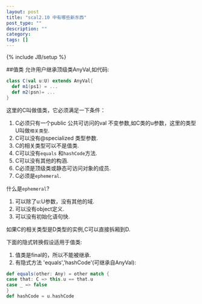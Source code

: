```yaml
---
layout: post
title: "scal2.10 中有哪些新东西"
post_type: ""
description: ""
category: 
tags: []
---
```

{% include JB/setup %}

##值类
允许用户继承顶级类AnyVal,如代码:

 ```scala
 class C(val u:U) extends AnyVal{
   def m1(ps1) = ...
   def m2(psn)= ...
 }
 ```
 这里的C叫做值类，它必须满足一下条件：   

1. C必须只有一个public 公共可访问的val 不变参数,如C类的u参数，这里的类型U叫做`相关类型`.  
1. C可以没有@specialized 类型参数.  
1. C的相关类型可以不是值类.  
1. C可以没有`equals` 和`hashCode`方法.  
1. C可以没有其他的构涵.  
1. C必须是顶级类或静态可访问对象的成员.  
1. C必须是`ephemeral`. 

什么是`ephemeral`?

1. 可以除了u:U参数，没有其他的域.  
1. 可以没有object定义.  
1. 可以没有初始化语句快. 


如果C的相关类型是D类型的实例,C可以直接拆厢到D. 

下面的隐式转换假设适用于值类:

1. 值类是final的，所以不能被继承.
1. 有隐式方法 'equals','hashCode'(可继承自AnyVal):

```scala
def equals(other: Any) = other match {
case that: C => this.u == that.u
case _ => false
}
def hashCode = u.hashCode
```
